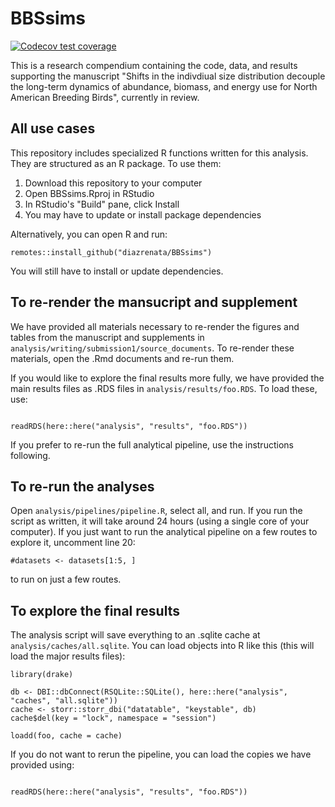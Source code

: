 # BBSsims


<!-- badges: start -->
[![Codecov test coverage](https://codecov.io/gh/diazrenata/BBSsims/branch/main/graph/badge.svg)](https://codecov.io/gh/diazrenata/BBSsims?branch=main)

This is a research compendium containing the code, data, and results supporting the manuscript "Shifts in the indivdiual size distribution decouple the long-term dynamics of abundance, biomass, and energy use for North American Breeding Birds", currently in review.

## All use cases

This repository includes specialized R functions written for this analysis. They are structured as an R package. To use them:

1. Download this repository to your computer
2. Open BBSsims.Rproj in RStudio
3. In RStudio's "Build" pane, click Install
4. You may have to update or install package dependencies

Alternatively, you can open R and run:

```
remotes::install_github("diazrenata/BBSsims")
```

You will still have to install or update dependencies. 

## To re-render the mansucript and supplement

We have provided all materials necessary to re-render the figures and tables from the manuscript and supplements in `analysis/writing/submission1/source_documents`. To re-render these materials, open the .Rmd documents and re-run them.

If you would like to explore the final results more fully, we have provided the main results files as .RDS files in  `analysis/results/foo.RDS`. To load these, use:

```

readRDS(here::here("analysis", "results", "foo.RDS"))

```


If you prefer to re-run the full analytical pipeline, use the instructions following. 


## To re-run the analyses

Open `analysis/pipelines/pipeline.R`, select all, and run. If you run the script as written, it will take around 24 hours (using a single core of your computer). If you just want to run the analytical pipeline on a few routes to explore it, uncomment line 20:

```
#datasets <- datasets[1:5, ]
```

to run on just a few routes.

## To explore the final results


The analysis script will save everything to an .sqlite cache at `analysis/caches/all.sqlite`. You can load objects into R like this (this will load the major results files):

```
library(drake)

db <- DBI::dbConnect(RSQLite::SQLite(), here::here("analysis", "caches", "all.sqlite"))
cache <- storr::storr_dbi("datatable", "keystable", db)
cache$del(key = "lock", namespace = "session")

loadd(foo, cache = cache)

```

If you do not want to rerun the pipeline, you can load the copies we have provided using:

```

readRDS(here::here("analysis", "results", "foo.RDS"))

```


